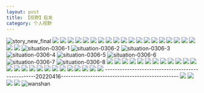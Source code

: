 ```yaml
---
layout: post
title: 【视野】启发
category: 个人视野
---
```

![story_new_final](http://rab41f8zg.hd-bkt.clouddn.com/img/story_new_final_0322.png)
![](http://ran7ztk3m.hd-bkt.clouddn.com/img/moment-220505-1.png)
![](http://rab41f8zg.hd-bkt.clouddn.com/img/jin-220325-1.png)
![](http://rab41f8zg.hd-bkt.clouddn.com/img/jin-220325-2.png)
![](http://rab41f8zg.hd-bkt.clouddn.com/img/jin-220325-3.png)
![](http://rab41f8zg.hd-bkt.clouddn.com/img/jin-220325-4.png)
![](http://rab41f8zg.hd-bkt.clouddn.com/img/jin-220325-5.png)
![](http://rab41f8zg.hd-bkt.clouddn.com/img/jin-220325-6.png)
![](http://rab41f8zg.hd-bkt.clouddn.com/img/jin-220325-7.png)
![](http://rab41f8zg.hd-bkt.clouddn.com/img/jin-220325-8.png)
![](http://rab41f8zg.hd-bkt.clouddn.com/img/jin-220325-9.png)
![](http://rab41f8zg.hd-bkt.clouddn.com/img/jin-220325-12.png)
![](http://rab41f8zg.hd-bkt.clouddn.com/img/jin-220325-13.png)
![](http://rab41f8zg.hd-bkt.clouddn.com/img/jin-220325-14.png)
![](http://rab41f8zg.hd-bkt.clouddn.com/img/jin-220325-10.png)
![](http://rab41f8zg.hd-bkt.clouddn.com/img/jin-220325-11.png)
![](http://rab41f8zg.hd-bkt.clouddn.com/img/situation-0312-1.png)
![](http://rab41f8zg.hd-bkt.clouddn.com/img/situation-0322-1.png)
![](http://rab41f8zg.hd-bkt.clouddn.com/img/fragment-220322-2.png)
![](http://rab41f8zg.hd-bkt.clouddn.com/img/fragment-220322-3.png)
![](http://rab41f8zg.hd-bkt.clouddn.com/img/fragment-220322-4.png)
![](http://rab41f8zg.hd-bkt.clouddn.com/img/fragment-220322-5.png)
![situation-0306-1](http://rab41f8zg.hd-bkt.clouddn.com/img/situation-0306-1.png)
![situation-0306-2](http://rab41f8zg.hd-bkt.clouddn.com/img/situation-0306-2.png)
![situation-0306-3](http://rab41f8zg.hd-bkt.clouddn.com/img/situation-0306-3.png)
![situation-0306-4](http://rab41f8zg.hd-bkt.clouddn.com/img/situation-0306-4.png)
![situation-0306-5](http://rab41f8zg.hd-bkt.clouddn.com/img/situation-0306-5.png)
![situation-0306-6](http://rab41f8zg.hd-bkt.clouddn.com/img/situation-0306-6.png)
![situation-0306-7](http://rab41f8zg.hd-bkt.clouddn.com/img/situation-0306-7.png)
![situation-0306-8](http://rab41f8zg.hd-bkt.clouddn.com/img/situation-0306-8.png)
![](http://rab41f8zg.hd-bkt.clouddn.com/img/situation-0324-1.png)
![](http://rab41f8zg.hd-bkt.clouddn.com/img/situation-0324-2.png)
![](http://rab41f8zg.hd-bkt.clouddn.com/img/situation-0324-3.png)
![](http://rab41f8zg.hd-bkt.clouddn.com/img/inspire-220326-1.png)
![](http://rab41f8zg.hd-bkt.clouddn.com/img/inspire-220326-2.png)
![](http://rab41f8zg.hd-bkt.clouddn.com/img/inspire-220326-3.png)
![](http://rab41f8zg.hd-bkt.clouddn.com/img/inspire-220326-4.png)
![](http://rab41f8zg.hd-bkt.clouddn.com/img/inspire-220326-5.png)
![](http://rab41f8zg.hd-bkt.clouddn.com/img/inspire-220326-6.png)
![](http://rab41f8zg.hd-bkt.clouddn.com/img/inspire-220326-7.png)
![](http://rab41f8zg.hd-bkt.clouddn.com/img/inspire-220326-8.png)
![](http://rab41f8zg.hd-bkt.clouddn.com/img/inspire-220326-9.png)
![](http://rab41f8zg.hd-bkt.clouddn.com/img/inspire-220326-10.png)
![](http://rab41f8zg.hd-bkt.clouddn.com/img/inspire-220326-11.png)
![](http://rab41f8zg.hd-bkt.clouddn.com/img/inspire-220326-12.png)
![](http://rab41f8zg.hd-bkt.clouddn.com/img/inspire-220327-1.png)
![](http://rab41f8zg.hd-bkt.clouddn.com/img/inspire-220327-2.png)
![](http://rab41f8zg.hd-bkt.clouddn.com/img/inspire-220327-3.png)
![](http://rab41f8zg.hd-bkt.clouddn.com/img/inspire-220327-4.png)
![](http://rab41f8zg.hd-bkt.clouddn.com/img/inspire-220327-5.png)
![](http://rab41f8zg.hd-bkt.clouddn.com/img/inspire-220327-7.png)
![](http://rab41f8zg.hd-bkt.clouddn.com/img/inspire-220327-6.png)
![](http://rab41f8zg.hd-bkt.clouddn.com/img/inspire-220414-1.png)
![](http://rab41f8zg.hd-bkt.clouddn.com/img/inspire-220414-2.png)
![](http://rab41f8zg.hd-bkt.clouddn.com/img/inspire-220414-3.png)
--------------------------------------------------20220416------------------------------------------------
![](http://rab41f8zg.hd-bkt.clouddn.com/img/factors-new-220416-1.png)
![](http://rab41f8zg.hd-bkt.clouddn.com/img/factors-new-220416-2.png)
![](http://rab41f8zg.hd-bkt.clouddn.com/img/factors-new-220416-3.png)
![](http://rab41f8zg.hd-bkt.clouddn.com/img/factors-new-220416-4.png)
![wanshan](http://rab41f8zg.hd-bkt.clouddn.com/img/wanshan.png)



  




